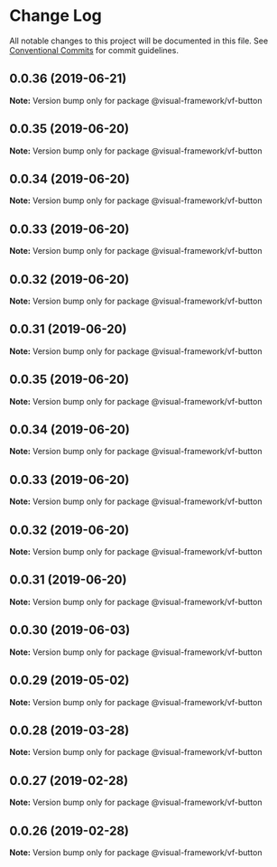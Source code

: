 # Change Log

All notable changes to this project will be documented in this file.
See [Conventional Commits](https://conventionalcommits.org) for commit guidelines.

## 0.0.36 (2019-06-21)

**Note:** Version bump only for package @visual-framework/vf-button





## 0.0.35 (2019-06-20)

**Note:** Version bump only for package @visual-framework/vf-button





## 0.0.34 (2019-06-20)

**Note:** Version bump only for package @visual-framework/vf-button





## 0.0.33 (2019-06-20)

**Note:** Version bump only for package @visual-framework/vf-button





## 0.0.32 (2019-06-20)

**Note:** Version bump only for package @visual-framework/vf-button





## 0.0.31 (2019-06-20)

**Note:** Version bump only for package @visual-framework/vf-button





## 0.0.35 (2019-06-20)

**Note:** Version bump only for package @visual-framework/vf-button





## 0.0.34 (2019-06-20)

**Note:** Version bump only for package @visual-framework/vf-button





## 0.0.33 (2019-06-20)

**Note:** Version bump only for package @visual-framework/vf-button





## 0.0.32 (2019-06-20)

**Note:** Version bump only for package @visual-framework/vf-button





## 0.0.31 (2019-06-20)

**Note:** Version bump only for package @visual-framework/vf-button





## 0.0.30 (2019-06-03)

**Note:** Version bump only for package @visual-framework/vf-button





## 0.0.29 (2019-05-02)

**Note:** Version bump only for package @visual-framework/vf-button





## 0.0.28 (2019-03-28)

**Note:** Version bump only for package @visual-framework/vf-button





## 0.0.27 (2019-02-28)

**Note:** Version bump only for package @visual-framework/vf-button





## 0.0.26 (2019-02-28)

**Note:** Version bump only for package @visual-framework/vf-button
